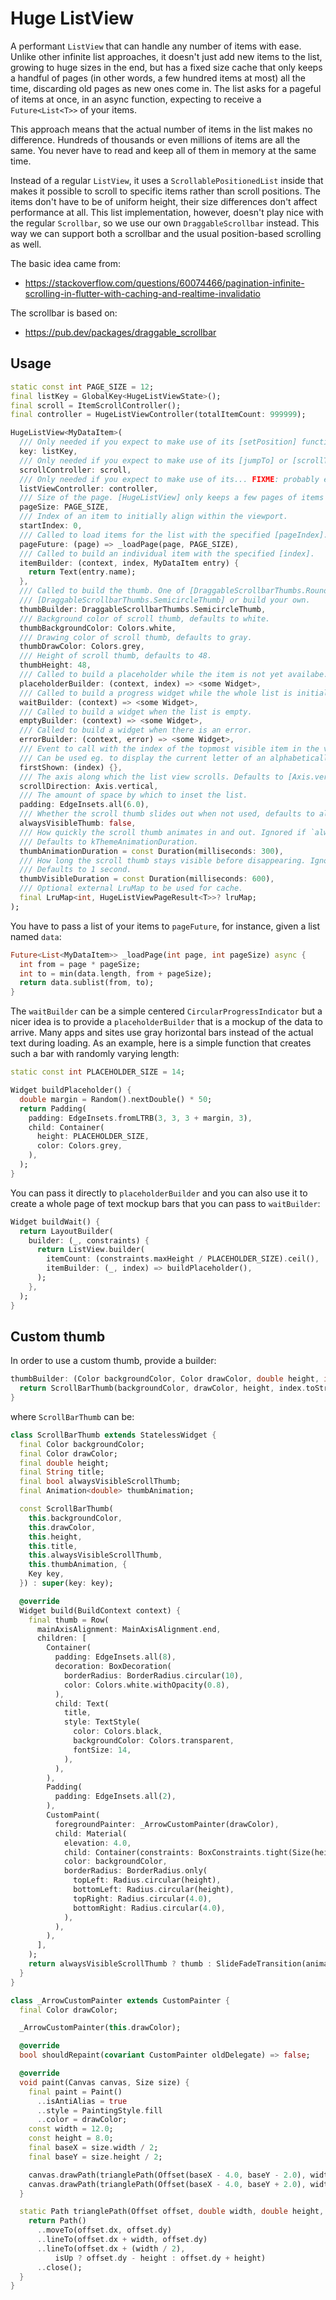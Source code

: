 Huge ListView
=============

A performant `ListView` that can handle any number of items with ease. Unlike other infinite list approaches,
it doesn't just add new items to the list, growing to huge sizes in the end, but has a fixed size cache that
only keeps a handful of pages (in other words, a few hundred items at most) all the time, discarding old pages
as new ones come in. The list asks for a pageful of items at once, in an async function, expecting to receive
a `Future<List<T>>` of your items.

This approach means that the actual number of items in the list makes no difference. Hundreds of thousands or
even millions of items are all the same. You never have to read and keep all of them in memory at the same time.

Instead of a regular `ListView`, it uses a `ScrollablePositionedList` inside that makes it possible to scroll
to specific items rather than scroll positions. The items don't have to be of uniform height, their size differences
don't affect performance at all. This list implementation, however, doesn't play nice with the regular `Scrollbar`,
so we use our own `DraggableScrollbar` instead. This way we can support both a scrollbar and the usual position-based
scrolling as well.

The basic idea came from:

* https://stackoverflow.com/questions/60074466/pagination-infinite-scrolling-in-flutter-with-caching-and-realtime-invalidatio

The scrollbar is based on:

* https://pub.dev/packages/draggable_scrollbar

## Usage

```dart
static const int PAGE_SIZE = 12;
final listKey = GlobalKey<HugeListViewState>();
final scroll = ItemScrollController();
final controller = HugeListViewController(totalItemCount: 999999);

HugeListView<MyDataItem>(
  /// Only needed if you expect to make use of its [setPosition] function.
  key: listKey,
  /// Only needed if you expect to make use of its [jumpTo] or [scrollTo] functions (the thumb expects it, though).
  scrollController: scroll,
  /// Only needed if you expect to make use of its... FIXME: probably ends up required
  listViewController: controller,
  /// Size of the page. [HugeListView] only keeps a few pages of items in memory any time.
  pageSize: PAGE_SIZE,
  /// Index of an item to initially align within the viewport.
  startIndex: 0,
  /// Called to load items for the list with the specified [pageIndex].
  pageFuture: (page) => _loadPage(page, PAGE_SIZE),
  /// Called to build an individual item with the specified [index].
  itemBuilder: (context, index, MyDataItem entry) {
    return Text(entry.name);
  },
  /// Called to build the thumb. One of [DraggableScrollbarThumbs.RoundedRectThumb], [DraggableScrollbarThumbs.ArrowThumb],
  /// [DraggableScrollbarThumbs.SemicircleThumb] or build your own.
  thumbBuilder: DraggableScrollbarThumbs.SemicircleThumb,
  /// Background color of scroll thumb, defaults to white.
  thumbBackgroundColor: Colors.white,
  /// Drawing color of scroll thumb, defaults to gray.
  thumbDrawColor: Colors.grey,
  /// Height of scroll thumb, defaults to 48.
  thumbHeight: 48,
  /// Called to build a placeholder while the item is not yet availabe.
  placeholderBuilder: (context, index) => <some Widget>,
  /// Called to build a progress widget while the whole list is initialized.
  waitBuilder: (context) => <some Widget>,
  /// Called to build a widget when the list is empty.
  emptyBuilder: (context) => <some Widget>,
  /// Called to build a widget when there is an error.
  errorBuilder: (context, error) => <some Widget>,
  /// Event to call with the index of the topmost visible item in the viewport while scrolling.
  /// Can be used eg. to display the current letter of an alphabetically sorted list.
  firstShown: (index) {},
  /// The axis along which the list view scrolls. Defaults to [Axis.vertical].
  scrollDirection: Axis.vertical,
  /// The amount of space by which to inset the list.
  padding: EdgeInsets.all(6.0),
  /// Whether the scroll thumb slides out when not used, defaults to always visible.
  alwaysVisibleThumb: false,
  /// How quickly the scroll thumb animates in and out. Ignored if `alwaysVisibleThumb` is true.
  /// Defaults to kThemeAnimationDuration.
  thumbAnimationDuration = const Duration(milliseconds: 300),
  /// How long the scroll thumb stays visible before disappearing. Ignored if `alwaysVisibleThumb` is true.
  /// Defaults to 1 second.
  thumbVisibleDuration = const Duration(milliseconds: 600),
  /// Optional external LruMap to be used for cache.
  final LruMap<int, HugeListViewPageResult<T>>? lruMap;
);
```

You have to pass a list of your items to `pageFuture`, for instance, given a list named `data`:

``` dart
Future<List<MyDataItem>> _loadPage(int page, int pageSize) async {
  int from = page * pageSize;
  int to = min(data.length, from + pageSize);
  return data.sublist(from, to);
}
```

The `waitBuilder` can be a simple centered `CircularProgressIndicator` but a nicer idea is
to provide a `placeholderBuilder` that is a mockup of the data to arrive. Many apps and sites
use gray horizontal bars instead of the actual text during loading. As an example,
here is a simple function that creates such a bar with randomly varying length:

``` dart
static const int PLACEHOLDER_SIZE = 14;

Widget buildPlaceholder() {
  double margin = Random().nextDouble() * 50;
  return Padding(
    padding: EdgeInsets.fromLTRB(3, 3, 3 + margin, 3),
    child: Container(
      height: PLACEHOLDER_SIZE,
      color: Colors.grey,
    ),
  );
}
```

You can pass it directly to `placeholderBuilder` and you can also use it to create
a whole page of text mockup bars that you can pass to `waitBuilder`:

``` dart
Widget buildWait() {
  return LayoutBuilder(
    builder: (_, constraints) {
      return ListView.builder(
        itemCount: (constraints.maxHeight / PLACEHOLDER_SIZE).ceil(),
        itemBuilder: (_, index) => buildPlaceholder(),
      );
    },
  );
}
```

## Custom thumb

In order to use a custom thumb, provide a builder:

``` dart
thumbBuilder: (Color backgroundColor, Color drawColor, double height, int index, bool alwaysVisibleScrollThumb, Animation<double> thumbAnimation) {
  return ScrollBarThumb(backgroundColor, drawColor, height, index.toString(), alwaysVisibleScrollThumb, thumbAnimation);
}
```

where `ScrollBarThumb` can be:

```dart
class ScrollBarThumb extends StatelessWidget {
  final Color backgroundColor;
  final Color drawColor;
  final double height;
  final String title;
  final bool alwaysVisibleScrollThumb;
  final Animation<double> thumbAnimation;

  const ScrollBarThumb(
    this.backgroundColor,
    this.drawColor,
    this.height,
    this.title,
    this.alwaysVisibleScrollThumb,
    this.thumbAnimation, {
    Key key,
  }) : super(key: key);

  @override
  Widget build(BuildContext context) {
    final thumb = Row(
      mainAxisAlignment: MainAxisAlignment.end,
      children: [
        Container(
          padding: EdgeInsets.all(8),
          decoration: BoxDecoration(
            borderRadius: BorderRadius.circular(10),
            color: Colors.white.withOpacity(0.8),
          ),
          child: Text(
            title,
            style: TextStyle(
              color: Colors.black,
              backgroundColor: Colors.transparent,
              fontSize: 14,
            ),
          ),
        ),
        Padding(
          padding: EdgeInsets.all(2),
        ),
        CustomPaint(
          foregroundPainter: _ArrowCustomPainter(drawColor),
          child: Material(
            elevation: 4.0,
            child: Container(constraints: BoxConstraints.tight(Size(height * 0.6, height))),
            color: backgroundColor,
            borderRadius: BorderRadius.only(
              topLeft: Radius.circular(height),
              bottomLeft: Radius.circular(height),
              topRight: Radius.circular(4.0),
              bottomRight: Radius.circular(4.0),
            ),
          ),
        ),
      ],
    );
    return alwaysVisibleScrollThumb ? thumb : SlideFadeTransition(animation: thumbAnimation, child: thumb);
  }
}

class _ArrowCustomPainter extends CustomPainter {
  final Color drawColor;

  _ArrowCustomPainter(this.drawColor);

  @override
  bool shouldRepaint(covariant CustomPainter oldDelegate) => false;

  @override
  void paint(Canvas canvas, Size size) {
    final paint = Paint()
      ..isAntiAlias = true
      ..style = PaintingStyle.fill
      ..color = drawColor;
    const width = 12.0;
    const height = 8.0;
    final baseX = size.width / 2;
    final baseY = size.height / 2;

    canvas.drawPath(trianglePath(Offset(baseX - 4.0, baseY - 2.0), width, height, true), paint);
    canvas.drawPath(trianglePath(Offset(baseX - 4.0, baseY + 2.0), width, height, false), paint);
  }

  static Path trianglePath(Offset offset, double width, double height, bool isUp) {
    return Path()
      ..moveTo(offset.dx, offset.dy)
      ..lineTo(offset.dx + width, offset.dy)
      ..lineTo(offset.dx + (width / 2),
          isUp ? offset.dy - height : offset.dy + height)
      ..close();
  }
}
```